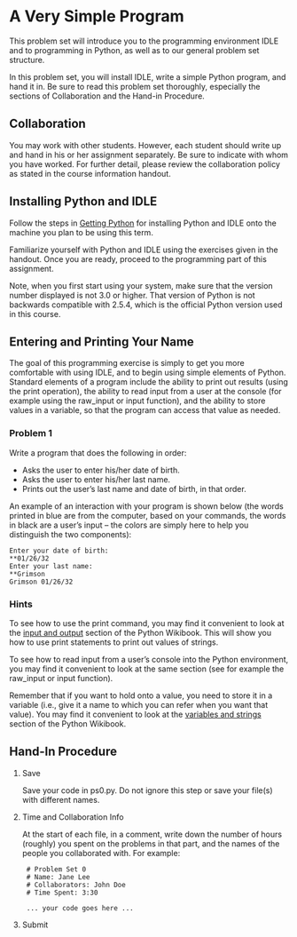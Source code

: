 # A Very Simple Program

This problem set will introduce you to the programming environment IDLE and to programming in Python, as well as to our general problem set structure. 

In this problem set, you will install IDLE, write a simple Python program, and hand it in. Be sure to read this problem set thoroughly, especially the sections of Collaboration and the Hand-in Procedure.

## Collaboration

You may work with other students. However, each student should write up and hand in his or her assignment separately. Be sure to indicate with whom you have worked. For further detail, please review the collaboration policy as stated in the course information handout.

## Installing Python and IDLE

Follow the steps in [Getting Python](http://en.wikibooks.org/wiki/Python_Programming/Getting_Python) for installing Python and IDLE onto the machine you plan to be using this term.

Familiarize yourself with Python and IDLE using the exercises given in the handout. Once you are ready, proceed to the programming part of this assignment.

Note, when you first start using your system, make sure that the version number displayed is not 3.0 or higher. That version of Python is not backwards compatible with 2.5.4, which is the official Python version used in this course.

## Entering and Printing Your Name

The goal of this programming exercise is simply to get you more comfortable with using IDLE, and to begin using simple elements of Python. Standard elements of a program include the ability to print out results (using the print operation), the ability to read input from a user at the console (for example using the raw_input or input function), and the ability to store values in a variable, so that the program can access that value as needed.

### Problem 1

Write a program that does the following in order:

* Asks the user to enter his/her date of birth.
* Asks the user to enter his/her last name.
* Prints out the user’s last name and date of birth, in that order.

An example of an interaction with your program is shown below (the words printed in blue are from the computer, based on your commands, the words in black are a user’s input – the colors are simply here to help you distinguish the two components):

    Enter your date of birth:
    **01/26/32
    Enter your last name:
    **Grimson
    Grimson 01/26/32

### Hints

To see how to use the print command, you may find it convenient to look at the [input and output](http://en.wikibooks.org/wiki/Python_Programming/Input_and_output) section of the Python Wikibook. This will show you how to use print statements to print out values of strings.

To see how to read input from a user’s console into the Python environment, you may find it convenient to look at the same section (see for example the raw_input or input function).

Remember that if you want to hold onto a value, you need to store it in a variable (i.e., give it a name to which you can refer when you want that value). You may find it convenient to look at the [variables and strings](http://en.wikibooks.org/wiki/Python_Programming/Variables_and_Strings) section of the Python Wikibook.

## Hand-In Procedure

1. Save

	Save your code in ps0.py. Do not ignore this step or save your file(s) with different names.

2. Time and Collaboration Info

	At the start of each file, in a comment, write down the number of hours (roughly) you spent on the problems in that part, and the names of the people you collaborated with. For example:

		# Problem Set 0
		# Name: Jane Lee
		# Collaborators: John Doe
		# Time Spent: 3:30

		... your code goes here ...

3. Submit